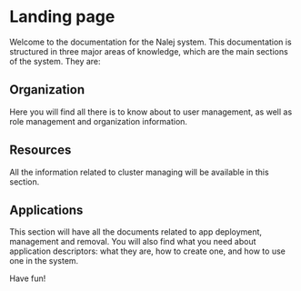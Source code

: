 # Landing page

Welcome to the documentation for the Nalej system. This documentation is structured in three major areas of knowledge, which are the main sections of the system. They are:

## Organization

Here you will find all there is to know about to user management, as well as role management and organization information.

## Resources

All the information related to cluster managing will be available in this section.

## Applications

This section will have all the documents related to app deployment, management and removal. You will also find what you need about application descriptors: what they are, how to create one, and how to use one in the system.

Have fun!

